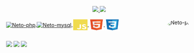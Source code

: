 <div align="center">
  <a href="https://github.com/NetoSantoos78">
  <img height="150em" src="https://github-readme-stats.vercel.app/api?username=NetoSantoos78&show_icons=true&theme=radical&include_all_commits=true&count_private=true"/>
  <img height="150em" src="https://github-readme-stats.vercel.app/api/top-langs/?username=NetoSantoos78&layout=compact&langs_count=7&theme=radical"/>
</div>
<div style="display: inline_block"><br>
  <img align="center" alt="Neto-php" height="30" width="40" src="https://cdn.jsdelivr.net/gh/devicons/devicon/icons/php/php-plain.svg" />
  <img align="center" alt="Neto-mysql" height="30" width="40" src="https://cdn.jsdelivr.net/gh/devicons/devicon/icons/mysql/mysql-original-wordmark.svg" />
  <img align="center" alt="Neto-Js" height="30" width="40" src="https://raw.githubusercontent.com/devicons/devicon/master/icons/javascript/javascript-plain.svg">
  <img align="center" alt="Neto-HTML" height="30" width="40" src="https://raw.githubusercontent.com/devicons/devicon/master/icons/html5/html5-original.svg">
  <img align="center" alt="Neto-CSS" height="30" width="40" src="https://raw.githubusercontent.com/devicons/devicon/master/icons/css3/css3-original.svg">
  <img align="right" alt="Neto-pic" height="150" style="border-radius:50px;" src="[[https://cdn.discordapp.com/attachments/939000632638070905/959146243169349632/oi-meu-chapa112.png](https://cdn.discordapp.com/attachments/1197545861304041502/1236839238964609178/oi-meu-chapa.png?ex=663977cd&is=6638264d&hm=25e8b7512e6f3d1effd894cf00f4f9e719aaf6fae7ebf65c405932342695b638&)]?width=676&height=676">
</div>
  
  ##
 
<div> 
  <a href="https://www.youtube.com/channel/UCqUVYsssM5tBD8yYBzw4wOg" target="_blank"><img src="https://img.shields.io/badge/YouTube-FF0000?style=for-the-badge&logo=youtube&logoColor=white" target="_blank"></a>
  <a href="https://www.instagram.com/neto.santos78" target="_blank"><img src="https://img.shields.io/badge/-Instagram-%23E4405F?style=for-the-badge&logo=instagram&logoColor=white" target="_blank"></a>
 	<a href="https://www.twitch.tv/netoopk" target="_blank"><img src="https://img.shields.io/badge/Twitch-9146FF?style=for-the-badge&logo=twitch&logoColor=white" target="_blank"></a> 
 
</div>
